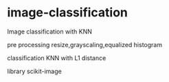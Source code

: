 # image-classification
Image classification with KNN 

pre processing 
resize,grayscaling,equalized histogram

classification
KNN with L1 distance

library scikit-image
